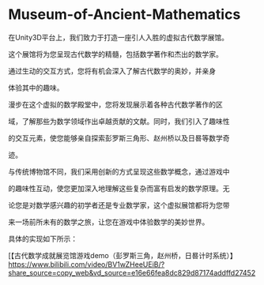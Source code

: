 # Museum-of-Ancient-Mathematics
在Unity3D平台上，我们致力于打造一座引人入胜的虚拟古代数学展馆。

这个展馆将为您呈现古代数学的精髓，包括数学著作和杰出的数学家。

通过生动的交互方式，您将有机会深入了解古代数学的奥妙，并亲身

体验其中的趣味。

漫步在这个虚拟的数学殿堂中，您将发现展示着各种古代数学著作的区

域，了解那些为数学领域作出卓越贡献的文献。同时，我们引入了趣味性

的交互元素，使您能够亲自探索彭罗斯三角形、赵州桥以及日晷等数学奇

迹。

与传统博物馆不同，我们采用创新的方式呈现这些数学概念，通过游戏中

的趣味性互动，使您更加深入地理解这些复杂而富有启发的数学原理。无

论您是对数学感兴趣的初学者还是专业数学家，这个虚拟展馆都将为您带

来一场前所未有的数学之旅，让您在游戏中体验数学的美妙世界。

具体的实现如下所示：

[【古代数学成就展览馆游戏demo（彭罗斯三角，赵州桥，日晷计时系统）】 https://www.bilibili.com/video/BV1wZHeeUEiB/?share_source=copy_web&vd_source=e16e66fea8dc829d87174addffd27452



